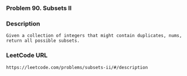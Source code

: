 ### Problem 90. Subsets II

### Description
	Given a collection of integers that might contain duplicates, nums, return all possible subsets.

### LeetCode URL
	https://leetcode.com/problems/subsets-ii/#/description
